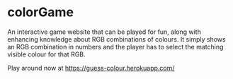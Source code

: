 # colorGame
An interactive game website  that can be played for fun, along with enhancing knowledge about RGB combinations of colours.  It simply shows an RGB combination in numbers and the player has to select the matching visible colour for that RGB.

Play around now at https://guess-colour.herokuapp.com/
